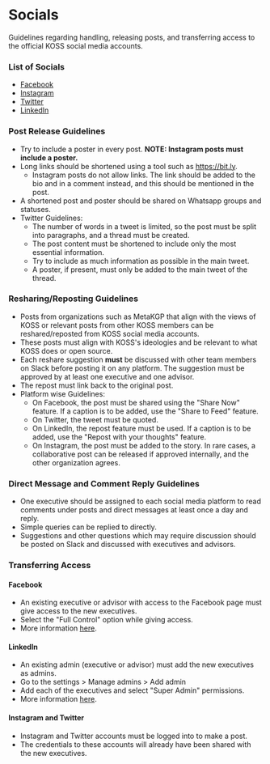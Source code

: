 # Socials
Guidelines regarding handling, releasing posts, and transferring access to the official KOSS social media accounts.

### List of Socials
- [Facebook](https://www.facebook.com/kossiitkgp/)
- [Instagram](https://www.instagram.com/kossiitkgp/)
- [Twitter](https://twitter.com/kossiitkgp)
- [LinkedIn](https://www.linkedin.com/company/kharagpur-open-source-society)

### Post Release Guidelines
- Try to include a poster in every post. **NOTE: Instagram posts must include a poster.**
- Long links should be shortened using a tool such as https://bit.ly.
    - Instagram posts do not allow links. The link should be added to the bio and in a comment instead, and this should be mentioned in the post.
- A shortened post and poster should be shared on Whatsapp groups and statuses.
- Twitter Guidelines:
    - The number of words in a tweet is limited, so the post must be split into paragraphs, and a thread must be created.
    - The post content must be shortened to include only the most essential information.
    - Try to include as much information as possible in the main tweet.
    - A poster, if present, must only be added to the main tweet of the thread.

### Resharing/Reposting Guidelines
- Posts from organizations such as MetaKGP that align with the views of KOSS or relevant posts from other KOSS members can be reshared/reposted from KOSS social media accounts.
- These posts must align with KOSS's ideologies and be relevant to what KOSS does or open source.
- Each reshare suggestion **must** be discussed with other team members on Slack before posting it on any platform. The suggestion must be approved by at least one executive and one advisor.
- The repost must link back to the original post.
- Platform wise Guidelines:
    - On Facebook, the post must be shared using the "Share Now" feature. If a caption is to be added, use the "Share to Feed" feature.
    - On Twitter, the tweet must be quoted.
    - On LinkedIn, the repost feature must be used. If a caption is to be added, use the "Repost with your thoughts" feature.
    - On Instagram, the post must be added to the story. In rare cases, a collaborative post can be released if approved internally, and the other organization agrees.

### Direct Message and Comment Reply Guidelines
- One executive should be assigned to each social media platform to read comments under posts and direct messages at least once a day and reply.
- Simple queries can be replied to directly.
- Suggestions and other questions which may require discussion should be posted on Slack and discussed with executives and advisors.

### Transferring Access
#### Facebook
- An existing executive or advisor with access to the Facebook page must give access to the new executives.
- Select the "Full Control" option while giving access.
- More information [here](https://www.facebook.com/help/187316341316631).

#### LinkedIn
- An existing admin (executive or advisor) must add the new executives as admins.
- Go to the settings > Manage admins > Add admin
- Add each of the executives and select "Super Admin" permissions.
- More information [here](https://www.linkedin.com/help/linkedin/answer/a541981).

#### Instagram and Twitter
- Instagram and Twitter accounts must be logged into to make a post.
- The credentials to these accounts will already have been shared with the new executives.